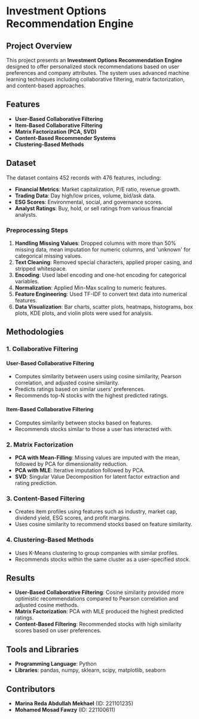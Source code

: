 # Investment Options Recommendation Engine

## Project Overview
This project presents an **Investment Options Recommendation Engine** designed to offer personalized stock recommendations based on user preferences and company attributes. The system uses advanced machine learning techniques including collaborative filtering, matrix factorization, and content-based approaches.

## Features
- **User-Based Collaborative Filtering**
- **Item-Based Collaborative Filtering**
- **Matrix Factorization (PCA, SVD)**
- **Content-Based Recommender Systems**
- **Clustering-Based Methods**

## Dataset
The dataset contains 452 records with 476 features, including:
- **Financial Metrics**: Market capitalization, P/E ratio, revenue growth.
- **Trading Data**: Day high/low prices, volume, bid/ask data.
- **ESG Scores**: Environmental, social, and governance scores.
- **Analyst Ratings**: Buy, hold, or sell ratings from various financial analysts.

### Preprocessing Steps
1. **Handling Missing Values**: Dropped columns with more than 50% missing data, mean imputation for numeric columns, and 'unknown' for categorical missing values.
2. **Text Cleaning**: Removed special characters, applied proper casing, and stripped whitespace.
3. **Encoding**: Used label encoding and one-hot encoding for categorical variables.
4. **Normalization**: Applied Min-Max scaling to numeric features.
5. **Feature Engineering**: Used TF-IDF to convert text data into numerical features.
6. **Data Visualization**: Bar charts, scatter plots, heatmaps, histograms, box plots, KDE plots, and violin plots were used for analysis.

## Methodologies
### 1. Collaborative Filtering
#### User-Based Collaborative Filtering
- Computes similarity between users using cosine similarity, Pearson correlation, and adjusted cosine similarity.
- Predicts ratings based on similar users' preferences.
- Recommends top-N stocks with the highest predicted ratings.

#### Item-Based Collaborative Filtering
- Computes similarity between stocks based on features.
- Recommends stocks similar to those a user has interacted with.

### 2. Matrix Factorization
- **PCA with Mean-Filling**: Missing values are imputed with the mean, followed by PCA for dimensionality reduction.
- **PCA with MLE**: Iterative imputation followed by PCA.
- **SVD**: Singular Value Decomposition for latent factor extraction and rating prediction.

### 3. Content-Based Filtering
- Creates item profiles using features such as industry, market cap, dividend yield, ESG scores, and profit margins.
- Uses cosine similarity to recommend stocks based on feature similarity.

### 4. Clustering-Based Methods
- Uses K-Means clustering to group companies with similar profiles.
- Recommends stocks within the same cluster as a user-specified stock.

## Results
- **User-Based Collaborative Filtering**: Cosine similarity provided more optimistic recommendations compared to Pearson correlation and adjusted cosine methods.
- **Matrix Factorization**: PCA with MLE produced the highest predicted ratings.
- **Content-Based Filtering**: Recommended stocks with high similarity scores based on user preferences.

## Tools and Libraries
- **Programming Language**: Python
- **Libraries**: pandas, numpy, sklearn, scipy, matplotlib, seaborn

## Contributors
- **Marina Reda Abdullah Mekhael** (ID: 221101235)
- **Mohamed Mosad Fawzy** (ID: 221100611)

